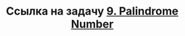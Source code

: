 <h1 align="center">Ссылка на задачу
    <a href='https://leetcode.com/problems/palindrome-number/'>9. Palindrome Number

</a>
</h1>   